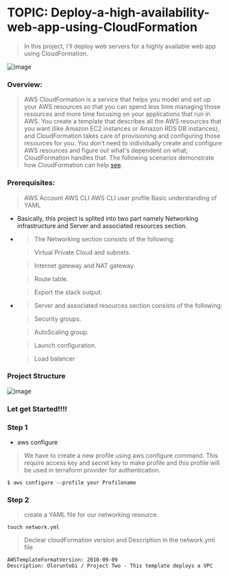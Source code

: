 # TOPIC: Deploy-a-high-availability-web-app-using-CloudFormation

> In this project, I'll deploy web servers for a highly available web app using CloudFormation.

![image](https://user-images.githubusercontent.com/40290711/174498986-4b79ef5a-3b31-4d53-8b65-45840dc4b7e4.png)


### Overview:
> AWS CloudFormation is a service that helps you model and set up your AWS resources so that you can spend less time managing those resources and more time focusing on your applications that run in AWS. You create a template that describes all the AWS resources that you want (like Amazon EC2 instances or Amazon RDS DB instances), and CloudFormation takes care of provisioning and configuring those resources for you. You don't need to individually create and configure AWS resources and figure out what's dependent on what; CloudFormation handles that. The following scenarios demonstrate how CloudFormation can help [see](https://docs.aws.amazon.com/AWSCloudFormation/latest/UserGuide/Welcome.html).

### Prerequisites:
> AWS Account
> AWS CLI 
> AWS CLI user profile
> Basic understanding of YAML

- Basically, this project is splited into two part namely Networking infrastructure and Server and associated resources section.
- > The Networking section consists of the following:

     > Virtual Private Cloud and subnets.

     > Internet gateway and NAT gateway.

     > Route table.

     > Export the stack output.

- > Server and associated resources section consists of the following:

     > Security groups.
     
     > AutoScaling group.
     
     > Launch configuration.
      
     > Load balancer

### Project Structure 

![image](https://user-images.githubusercontent.com/40290711/174498906-37c4772b-3171-4118-a36d-59a6f83938f8.png)

### Let get Started!!!!

### Step 1

- aws configure
> We have to create a new profile using aws configure command. This require access key and secret key to make profile and this profile will be used in terraform provider for authentication.

```
$ aws configure --profile your Profilename
```

### Step 2

> create a YAML file for our networking resource.
```
touch network.yml
```

> Declear cloudFormation version and Description in the network.yml file
```
AWSTemplateFormatVersion: 2010-09-09
Description: Oloruntobi / Project Two - This template deploys a VPC
```




